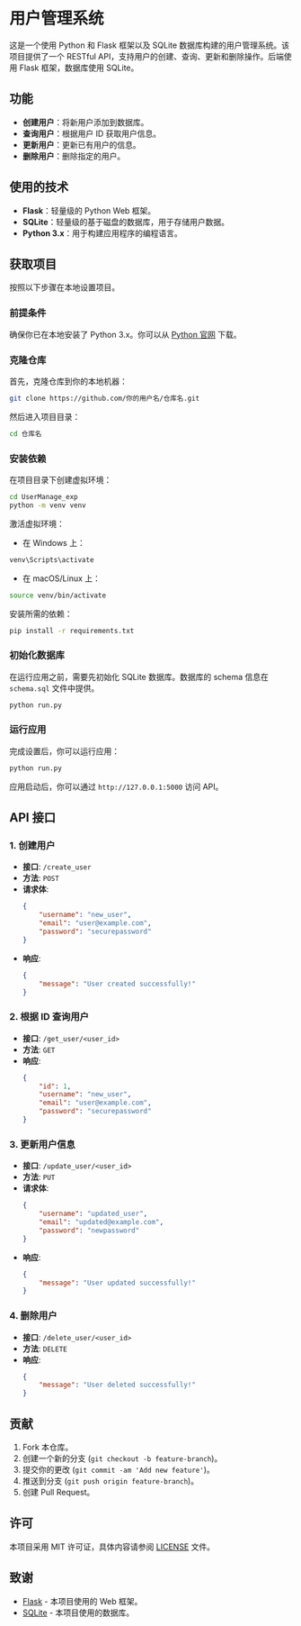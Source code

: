 
# 用户管理系统

这是一个使用 Python 和 Flask 框架以及 SQLite 数据库构建的用户管理系统。该项目提供了一个 RESTful API，支持用户的创建、查询、更新和删除操作。后端使用 Flask 框架，数据库使用 SQLite。

## 功能

- **创建用户**：将新用户添加到数据库。
- **查询用户**：根据用户 ID 获取用户信息。
- **更新用户**：更新已有用户的信息。
- **删除用户**：删除指定的用户。

## 使用的技术

- **Flask**：轻量级的 Python Web 框架。
- **SQLite**：轻量级的基于磁盘的数据库，用于存储用户数据。
- **Python 3.x**：用于构建应用程序的编程语言。

## 获取项目

按照以下步骤在本地设置项目。

### 前提条件

确保你已在本地安装了 Python 3.x。你可以从 [Python 官网](https://www.python.org/downloads/) 下载。

### 克隆仓库

首先，克隆仓库到你的本地机器：

```bash
git clone https://github.com/你的用户名/仓库名.git
```

然后进入项目目录：

```bash
cd 仓库名
```

### 安装依赖

在项目目录下创建虚拟环境：

```bash
cd UserManage_exp
python -m venv venv
```

激活虚拟环境：

- 在 Windows 上：

```bash
venv\Scripts\activate
```

- 在 macOS/Linux 上：

```bash
source venv/bin/activate
```

安装所需的依赖：

```bash
pip install -r requirements.txt
```

### 初始化数据库

在运行应用之前，需要先初始化 SQLite 数据库。数据库的 schema 信息在 `schema.sql` 文件中提供。

```bash
python run.py
```

### 运行应用

完成设置后，你可以运行应用：

```bash
python run.py
```

应用启动后，你可以通过 `http://127.0.0.1:5000` 访问 API。

## API 接口

### 1. 创建用户

- **接口**: `/create_user`
- **方法**: `POST`
- **请求体**:
    ```json
    {
        "username": "new_user",
        "email": "user@example.com",
        "password": "securepassword"
    }
    ```
- **响应**:
    ```json
    {
        "message": "User created successfully!"
    }
    ```

### 2. 根据 ID 查询用户

- **接口**: `/get_user/<user_id>`
- **方法**: `GET`
- **响应**:
    ```json
    {
        "id": 1,
        "username": "new_user",
        "email": "user@example.com",
        "password": "securepassword"
    }
    ```

### 3. 更新用户信息

- **接口**: `/update_user/<user_id>`
- **方法**: `PUT`
- **请求体**:
    ```json
    {
        "username": "updated_user",
        "email": "updated@example.com",
        "password": "newpassword"
    }
    ```
- **响应**:
    ```json
    {
        "message": "User updated successfully!"
    }
    ```

### 4. 删除用户

- **接口**: `/delete_user/<user_id>`
- **方法**: `DELETE`
- **响应**:
    ```json
    {
        "message": "User deleted successfully!"
    }
    ```

## 贡献

1. Fork 本仓库。
2. 创建一个新的分支 (`git checkout -b feature-branch`)。
3. 提交你的更改 (`git commit -am 'Add new feature'`)。
4. 推送到分支 (`git push origin feature-branch`)。
5. 创建 Pull Request。

## 许可

本项目采用 MIT 许可证，具体内容请参阅 [LICENSE](LICENSE) 文件。

## 致谢

- [Flask](https://flask.palletsprojects.com/) - 本项目使用的 Web 框架。
- [SQLite](https://www.sqlite.org/) - 本项目使用的数据库。
